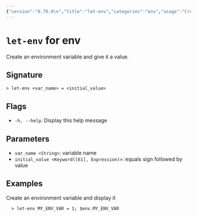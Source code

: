 ```yaml
---
{"version":"0.70.0\n","title":"let-env","categories":"env","usage":"Create an environment variable and give it a value.\n"}
---
```

<!-- THIS FILE IS GENERATED BY update_book_commands.cjs USING NUSHELL'S HELP COMMANDS.
REFRAIN FROM EDITING IT MANUALLY.-->
# <code>let-env</code> for env

<div class='command-title'>Create an environment variable and give it a value.</div>

## Signature

```> let-env <var_name> = <initial_value>```

## Flags

 * ```-h, --help```: Display this help message
## Parameters

 * ```var_name <String>```: variable name
 * ```initial_value <Keyword([61], Expression)>```: equals sign followed by value
## Examples

  Create an environment variable and display it
```shell
  > let-env MY_ENV_VAR = 1; $env.MY_ENV_VAR
```



